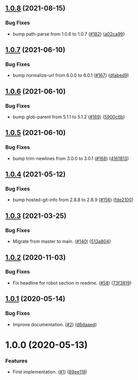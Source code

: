 ## [1.0.8](https://github.com/thenativeweb/try-catch-expression/compare/1.0.7...1.0.8) (2021-08-15)


### Bug Fixes

* bump path-parse from 1.0.6 to 1.0.7 ([#182](https://github.com/thenativeweb/try-catch-expression/issues/182)) ([a02ca99](https://github.com/thenativeweb/try-catch-expression/commit/a02ca99264f644856395b689dce9503e8ecc63c9))

## [1.0.7](https://github.com/thenativeweb/try-catch-expression/compare/1.0.6...1.0.7) (2021-06-10)


### Bug Fixes

* bump normalize-url from 6.0.0 to 6.0.1 ([#167](https://github.com/thenativeweb/try-catch-expression/issues/167)) ([dfabed9](https://github.com/thenativeweb/try-catch-expression/commit/dfabed96236698743286d7d63621526f5ff74219))

## [1.0.6](https://github.com/thenativeweb/try-catch-expression/compare/1.0.5...1.0.6) (2021-06-10)


### Bug Fixes

* bump glob-parent from 5.1.1 to 5.1.2 ([#169](https://github.com/thenativeweb/try-catch-expression/issues/169)) ([5900c6b](https://github.com/thenativeweb/try-catch-expression/commit/5900c6b84adf426e2b6d4f10bd22cd98f5d4b686))

## [1.0.5](https://github.com/thenativeweb/try-catch-expression/compare/1.0.4...1.0.5) (2021-06-10)


### Bug Fixes

* bump trim-newlines from 3.0.0 to 3.0.1 ([#168](https://github.com/thenativeweb/try-catch-expression/issues/168)) ([4161813](https://github.com/thenativeweb/try-catch-expression/commit/4161813e7b0a652fc8a708a08ee249f633b5f4b5))

## [1.0.4](https://github.com/thenativeweb/try-catch-expression/compare/1.0.3...1.0.4) (2021-05-12)


### Bug Fixes

* bump hosted-git-info from 2.8.8 to 2.8.9 ([#156](https://github.com/thenativeweb/try-catch-expression/issues/156)) ([fde2100](https://github.com/thenativeweb/try-catch-expression/commit/fde2100505a9519b32cd97674828f7ff3e7cadfb))

## [1.0.3](https://github.com/thenativeweb/try-catch-expression/compare/1.0.2...1.0.3) (2021-03-25)


### Bug Fixes

* Migrate from master to main. ([#140](https://github.com/thenativeweb/try-catch-expression/issues/140)) ([513a804](https://github.com/thenativeweb/try-catch-expression/commit/513a804e261ba97bb1dad57eb24bdce1a3541a6c))

## [1.0.2](https://github.com/thenativeweb/try-catch-expression/compare/1.0.1...1.0.2) (2020-11-03)


### Bug Fixes

* Fix headline for robot section in readme. ([#58](https://github.com/thenativeweb/try-catch-expression/issues/58)) ([73f3819](https://github.com/thenativeweb/try-catch-expression/commit/73f38192d3347e1aefa638e26d814142ff59c232))

## [1.0.1](https://github.com/thenativeweb/try-catch-expression/compare/1.0.0...1.0.1) (2020-05-14)


### Bug Fixes

* Improve documentation. ([#2](https://github.com/thenativeweb/try-catch-expression/issues/2)) ([d6daaed](https://github.com/thenativeweb/try-catch-expression/commit/d6daaed773f78610aef89747ac47b7b0aca47fd5))

# 1.0.0 (2020-05-13)


### Features

* First implementation. ([#1](https://github.com/thenativeweb/try-catch-expression/issues/1)) ([89ee118](https://github.com/thenativeweb/try-catch-expression/commit/89ee118bbea2d3e913fee9e39e9f4fa34fc0d58b))
